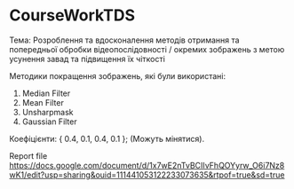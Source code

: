 # CourseWorkTDS

Тема: Розроблення та вдосконалення методів отримання та попередньої обробки відеопослідовності / окремих зображень з метою усунення завад та підвищення їх чіткості

Методики покращення зображень, які були використані:
1. Median Filter
2. Mean Filter
3. Unsharpmask
4. Gaussian Filter

Коефіцієнти: { 0.4, 0.1, 0.4, 0.1 }; (Можуть мінятися).

Report file
https://docs.google.com/document/d/1x7wE2nTvBCIIvFhQOYyrw_O6i7Nz8wK1/edit?usp=sharing&ouid=111441053122233073635&rtpof=true&sd=true
